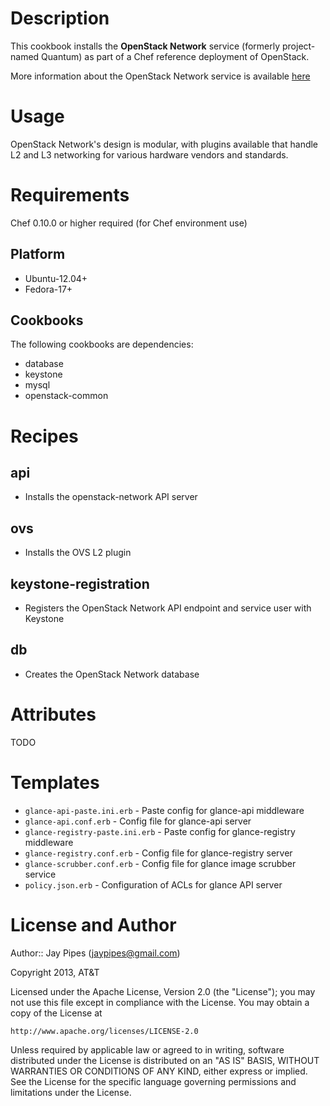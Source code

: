 Description
===========

This cookbook installs the **OpenStack Network** service (formerly project-named Quantum)
as part of a Chef reference deployment of OpenStack.

More information about the OpenStack Network service is available
[here](http://docs.openstack.org/trunk/openstack-network/admin/content/index.html)

Usage
=====

OpenStack Network's design is modular, with plugins available that handle L2 and
L3 networking for various hardware vendors and standards.

Requirements
============

Chef 0.10.0 or higher required (for Chef environment use)

Platform
--------

* Ubuntu-12.04+
* Fedora-17+

Cookbooks
---------

The following cookbooks are dependencies:

* database
* keystone
* mysql
* openstack-common

Recipes
=======

api
------

- Installs the openstack-network API server

ovs
---

- Installs the OVS L2 plugin

keystone-registration
---------------------

- Registers the OpenStack Network API endpoint and service user with Keystone

db
--

- Creates the OpenStack Network database

Attributes
==========

TODO

Templates
=========

* `glance-api-paste.ini.erb` - Paste config for glance-api middleware
* `glance-api.conf.erb` - Config file for glance-api server
* `glance-registry-paste.ini.erb` - Paste config for glance-registry middleware
* `glance-registry.conf.erb` - Config file for glance-registry server
* `glance-scrubber.conf.erb` - Config file for glance image scrubber service
* `policy.json.erb` - Configuration of ACLs for glance API server

License and Author
==================

Author:: Jay Pipes (<jaypipes@gmail.com>)

Copyright 2013, AT&T

Licensed under the Apache License, Version 2.0 (the "License");
you may not use this file except in compliance with the License.
You may obtain a copy of the License at

    http://www.apache.org/licenses/LICENSE-2.0

Unless required by applicable law or agreed to in writing, software
distributed under the License is distributed on an "AS IS" BASIS,
WITHOUT WARRANTIES OR CONDITIONS OF ANY KIND, either express or implied.
See the License for the specific language governing permissions and
limitations under the License.
